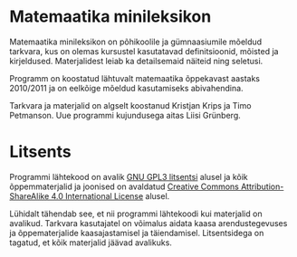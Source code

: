 # Matemaatika minileksikon

Matemaatika minileksikon on põhikoolile ja gümnaasiumile mõeldud tarkvara, kus on olemas
kursustel kasutatavad definitsioonid, mõisted ja kirjeldused. Materjalidest leiab
ka detailsemaid näiteid ning seletusi.

Programm on koostatud lähtuvalt matemaatika õppekavast aastaks 2010/2011 ja on eelkõige mõeldud
kasutamiseks abivahendina.

Tarkvara ja materjalid on algselt koostanud Kristjan Krips ja Timo Petmanson. Uue programmi kujundusega aitas Liisi Grünberg.


# Litsents

Programmi lähtekood on avalik [GNU GPL3 litsentsi](https://www.gnu.org/licenses/gpl-3.0.en.html) alusel
ja kõik õppemmaterjalid ja joonised on avaldatud [Creative Commons Attribution-ShareAlike 4.0 International License](http://creativecommons.org/licenses/by-sa/4.0/) alusel.

Lühidalt tähendab see, et nii programmi lähtekoodi kui materjalid on avalikud. Tarkvara kasutajatel on võimalus aidata kaasa arendustegevuses ja õppematerjalide kaasajastamisel ja täiendamisel. Litsentsidega on tagatud, et kõik materjalid jäävad avalikuks.
